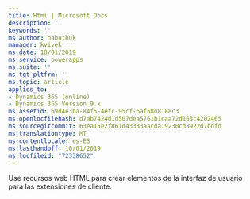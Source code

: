 ```yaml
---
title: Html | Microsoft Docs
description: ''
keywords: ''
ms.author: nabuthuk
manager: kvivek
ms.date: 10/01/2019
ms.service: powerapps
ms.suite: ''
ms.tgt_pltfrm: ''
ms.topic: article
applies_to:
- Dynamics 365 (online)
- Dynamics 365 Version 9.x
ms.assetid: 69d4e3ba-84f5-4efc-95cf-6af58d8188c3
ms.openlocfilehash: d7ab7424d1d507dea5761b1caa72d163c4202465
ms.sourcegitcommit: 63ea15e2f861d43333aacda19230cd8922d7bdfd
ms.translationtype: MT
ms.contentlocale: es-ES
ms.lasthandoff: 10/01/2019
ms.locfileid: "72338652"
---
```

Use recursos web HTML para crear elementos de la interfaz de usuario para las extensiones de cliente. 
